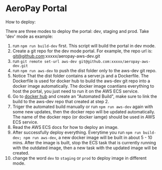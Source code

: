 # AeroPay Portal

How to deploy:

There are three modes to deploy the portal: dev, staging and prod.
Take 'dev' mode as example: 
1. run `npm run build-dev` first. This script will build the portal in dev mode.
2. Create a git repo for the dev mode portal. For example, the repo url is: git@github.com:xxxxx/aeropay-aws-dev.git
3. run `git remote set-url aws-dev git@github.com:xxxxx/aeropay-aws-dev.git`
4. run `npm run aws-dev` to push the dist folder only to the aws-dev git repo.
5. Notice That the dist folder contains a server.js and a Dockerfile. The Dockerfile is used for docker hub to build the aws-dev git repo into a docker image automatically. The docker image coantians everything to host the portal, you just need to run it on the AWS ECS service.
6. Go to [docker hub](http://hub.docker.com/) and create an "Automated Build", make sure to link the build to the aws-dev repo that created at step 2.
7. Triger the automated build manually or run  `npm run aws-dev` again with some new updates, then the docker repo will be updated automatically. The name of the docker repo (or docker iamge) should be used in AWS ECS service.
8. Read the AWS ECS docs for how to deploy an image.
9. After successfully deploy everything. Everytime you run `npm run build-dev; npm run aws-dev`, a new docker image will be built in about 5 - 10 mins. After the image is built, stop the ECS task that is currently running with the outdated image, then a new task with the updated image will be created.
10. change the word `dev` to `staging` or `prod` to deploy image in different mode.